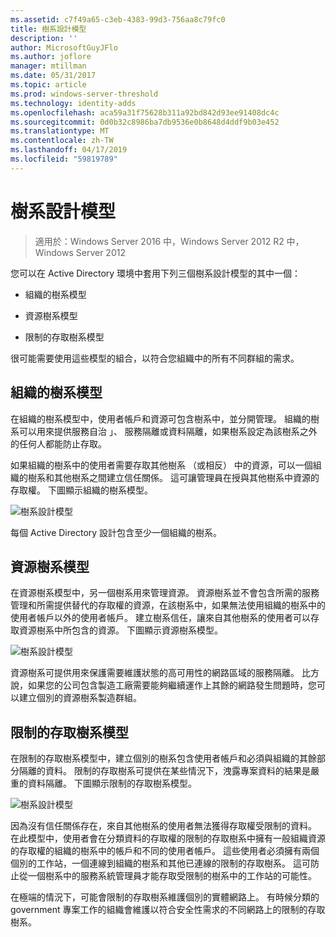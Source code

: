 ```yaml
---
ms.assetid: c7f49a65-c3eb-4383-99d3-756aa8c79fc0
title: 樹系設計模型
description: ''
author: MicrosoftGuyJFlo
ms.author: joflore
manager: mtillman
ms.date: 05/31/2017
ms.topic: article
ms.prod: windows-server-threshold
ms.technology: identity-adds
ms.openlocfilehash: aca59a31f75628b311a92bd842d93ee91408dc4c
ms.sourcegitcommit: 0d0b32c8986ba7db9536e0b8648d4ddf9b03e452
ms.translationtype: MT
ms.contentlocale: zh-TW
ms.lasthandoff: 04/17/2019
ms.locfileid: "59819789"
---
```

# <a name="forest-design-models"></a>樹系設計模型

>適用於：Windows Server 2016 中，Windows Server 2012 R2 中，Windows Server 2012

您可以在 Active Directory 環境中套用下列三個樹系設計模型的其中一個：  
  
-   組織的樹系模型  
  
-   資源樹系模型  
  
-   限制的存取樹系模型  
  
很可能需要使用這些模型的組合，以符合您組織中的所有不同群組的需求。  
  
## <a name="organizational-forest-model"></a>組織的樹系模型  
在組織的樹系模型中，使用者帳戶和資源可包含樹系中，並分開管理。 組織的樹系可以用來提供服務自治 」、 服務隔離或資料隔離，如果樹系設定為該樹系之外的任何人都能防止存取。  
  
如果組織的樹系中的使用者需要存取其他樹系 （或相反） 中的資源，可以一個組織的樹系和其他樹系之間建立信任關係。 這可讓管理員在授與其他樹系中資源的存取權。 下圖顯示組織的樹系模型。  
  
![樹系設計模型](media/Forest-Design-Models/b1ddb47e-78a5-49c7-bb21-d7421b7b84b8.gif)  
  
每個 Active Directory 設計包含至少一個組織的樹系。  
  
## <a name="resource-forest-model"></a>資源樹系模型  
在資源樹系模型中，另一個樹系用來管理資源。 資源樹系並不會包含所需的服務管理和所需提供替代的存取權的資源，在該樹系中，如果無法使用組織的樹系中的使用者帳戶以外的使用者帳戶。 建立樹系信任，讓來自其他樹系的使用者可以存取資源樹系中所包含的資源。 下圖顯示資源樹系模型。  
  
![樹系設計模型](media/Forest-Design-Models/c0b348a6-958c-4fc5-9035-e2d2a54d5573.gif)  
  
資源樹系可提供用來保護需要維護狀態的高可用性的網路區域的服務隔離。 比方說，如果您的公司包含製造工廠需要能夠繼續運作上其餘的網路發生問題時，您可以建立個別的資源樹系製造群組。  
  
## <a name="restricted-access-forest-model"></a>限制的存取樹系模型  
在限制的存取樹系模型中，建立個別的樹系包含使用者帳戶和必須與組織的其餘部分隔離的資料。 限制的存取樹系可提供在某些情況下，洩露專案資料的結果是嚴重的資料隔離。 下圖顯示限制的存取樹系模型。  
  
![樹系設計模型](media/Forest-Design-Models/e49cfc8c-a58a-4386-93bd-d4a6ee00f89c.gif)  
  
因為沒有信任關係存在，來自其他樹系的使用者無法獲得存取權受限制的資料。 在此模型中，使用者會在分類資料的存取權的限制的存取樹系中擁有一般組織資源的存取權的組織的樹系中的帳戶和不同的使用者帳戶。 這些使用者必須擁有兩個個別的工作站，一個連線到組織的樹系和其他已連線的限制的存取樹系。 這可防止從一個樹系中的服務系統管理員才能存取受限制的樹系中的工作站的可能性。  
  
在極端的情況下，可能會限制的存取樹系維護個別的實體網路上。 有時候分類的 government 專案工作的組織會維護以符合安全性需求的不同網路上的限制的存取樹系。  
  


